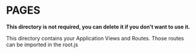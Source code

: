 # PAGES

**This directory is not required, you can delete it if you don't want to use it.**

This directory contains your Application Views and Routes. Those routes can be imported in the root.js

